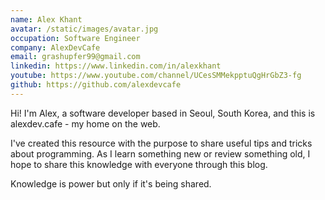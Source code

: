 ```yaml
---
name: Alex Khant
avatar: /static/images/avatar.jpg
occupation: Software Engineer
company: AlexDevCafe
email: grashupfer99@gmail.com
linkedin: https://www.linkedin.com/in/alexkhant
youtube: https://www.youtube.com/channel/UCesSMMekpptuQgHrGbZ3-fg
github: https://github.com/alexdevcafe
---
```


Hi! I'm Alex, a software developer based in Seoul, South Korea, and this is alexdev.cafe - my home on the web.

I've created this resource with the purpose to share useful tips and tricks about programming. As I learn something new or review something old, I hope to share this knowledge with everyone through this blog.

Knowledge is power but only if it's being shared.
